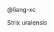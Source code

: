 @liang-xc

Strix uralensis

<!---
liang-xc/liang-xc is a ✨ special ✨ repository because its `README.md` (this file) appears on your GitHub profile.
You can click the Preview link to take a look at your changes.
--->
